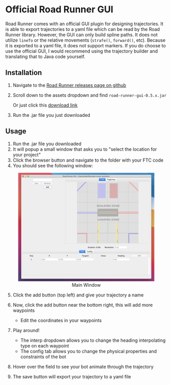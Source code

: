 # Official Road Runner GUI

Road Runner comes with an official GUI plugin for designing trajectories. It is able to export trajectories to a yaml file which can be read by the Road Runner library.
However, the GUI can only build spline paths. It does not utilize `lineTo` or the relative movements (`strafe()`, `forward()`, etc). Because it is exported to a yaml file, it does not support markers.
If you do choose to use the official GUI, I would recommend using the trajectory builder and translating that to Java code yourself.

## Installation

1. Navigate to the [Road Runner releases page on github](https://github.com/acmerobotics/road-runner/releases)
2. Scroll down to the assets dropdown and find `road-runner-gui-0.5.x.jar`

   Or just click this [download link](https://github.com/acmerobotics/road-runner/releases/download/v0.5.1/road-runner-gui-0.5.1.jar)

3. Run the .jar file you just downloaded

## Usage

1. Run the .jar file you downloaded
2. It will popup a small window that asks you to "select the location for your project"
3. Click the browser button and navigate to the folder with your FTC code
4. You should see the following window:

<figure align="center">
    <img src="../assets/road-runner-gui/step-4-half-compressed.jpg" alt="Screenshot of the main Road Runner GUI window">
    <figcaption class="mt-2 text-gray-600 text-center">Main Window</figcaption>
</figure>

5. Click the add button (top left) and give your trajectory a name
6. Now, click the add button near the bottom right, this will add more waypoints
   - Edit the coordinates in your waypoints
7. Play around!

   - The interp dropdown allows you to change the heading interpolating type on each waypoint
   - The config tab allows you to change the physical properties and constraints of the bot

8. Hover over the field to see your bot animate through the trajectory
9. The save button will export your trajectory to a yaml file
